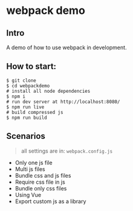 # webpack demo

## Intro
A demo of how to use webpack in development.

## How to start:
```
$ git clone
$ cd webpackdemo
# install all node dependencies
$ npm i
# run dev server at http://localhost:8080/
$ npm run live
# build compressed js
$ npm run build
```

## Scenarios
> all settings are in: `webpack.config.js`

* Only one js file
* Multi js files
* Bundle css and js files
* Require css file in js
* Bundle only css files
* Using Vue
* Export custom js as a library
